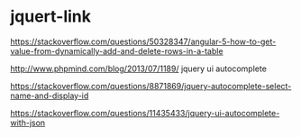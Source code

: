 # jquert-link
https://stackoverflow.com/questions/50328347/angular-5-how-to-get-value-from-dynamically-add-and-delete-rows-in-a-table


http://www.phpmind.com/blog/2013/07/1189/  jquery ui autocomplete

https://stackoverflow.com/questions/8871869/jquery-autocomplete-select-name-and-display-id

https://stackoverflow.com/questions/11435433/jquery-ui-autocomplete-with-json
